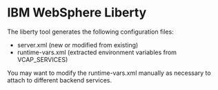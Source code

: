 # IBM WebSphere Liberty

The liberty tool generates the following configuration files:

- server.xml (new or modified from existing)
- runtime-vars.xml (extracted environment variables from VCAP_SERVICES)

You may want to modify the runtime-vars.xml manually as necessary to attach to different backend services.
